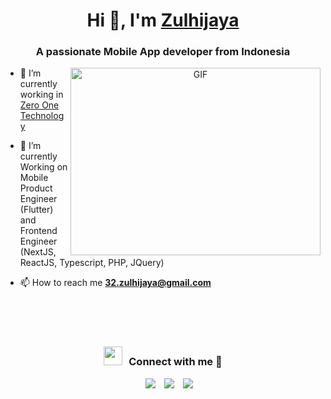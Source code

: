 <!-- Source : https://github.com/100rabhcsmc -->

<h1 align="center">Hi 👋, I'm <a href="https://zulhijaya18.github.io" target="blank">
Zulhijaya</a></h1>
<h3 align="center">A passionate Mobile App developer from Indonesia</h3>

<!-- <p align="left"> <img src="https://komarev.com/ghpvc/?username=100rabhcsmc&label=Profile%20views&color=0e75b6&style=flat" alt="100rabhcsmc" /> </p> -->
<!--
<p align="left"> <a href="https://twitter.com/100rabhcsmc" target="blank"><img src="https://img.shields.io/twitter/follow/100rabhcsmc?logo=twitter&style=for-the-badge" alt="100rabhcsmc" /></a> </p> -->

<a target="_blank" align="center">
  <img align="right" top="500" height="300" width="400" alt="GIF" src="https://media.giphy.com/media/SWoSkN6DxTszqIKEqv/giphy.gif">
</a>

- 🔭 I’m currently working in <a href="https://zero-one-group.com/" target="blank">Zero One Technology</a>

- 🌱 I’m currently Working on Mobile Product Engineer (Flutter) and Frontend Engineer (NextJS, ReactJS, Typescript, PHP, JQuery)

- 📫 How to reach me **32.zulhijaya@gmail.com**

<br/>
<br/>
<br/>
<h3 align="center" > <img src="https://media.giphy.com/media/iY8CRBdQXODJSCERIr/giphy.gif" width="30" height="30" style="margin-right: 10px;">Connect with me 🤝 </h3>

<p align="center">

<div align="center"  class="icons-social" style="margin-left: 10px;">
    <a style="margin-left: 10px;"  target="_blank" href="https://www.linkedin.com/in/zulhijaya-zulhijaya-07135b229/">
        <img src="https://img.icons8.com/doodle/40/000000/linkedin--v2.png"></a>
    <a style="margin-left: 10px;" target="_blank" href="https://github.com/zulhijaya18">
        <img src="https://img.icons8.com/doodle/40/000000/github--v1.png"></a>
    <a style="margin-left: 10px;" target="_blank" href="https://instagram.com/zul_hijaya">
        <img src="https://img.icons8.com/doodle/40/000000/instagram-new--v2.png"></a>
</div>

</p>
